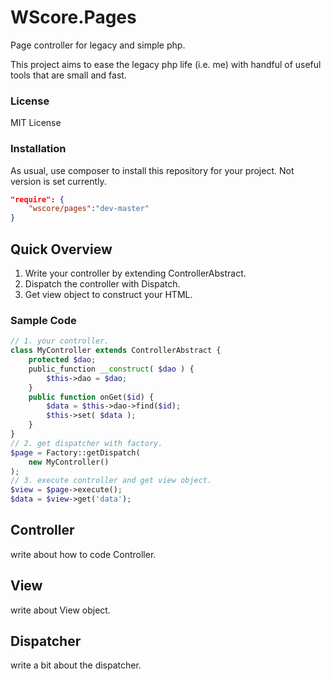 WScore.Pages
============

Page controller for legacy and simple php. 

This project aims to ease the legacy php life (i.e. me)
with handful of useful tools that are small and fast.

### License

MIT License

### Installation

As usual, use composer to install this repository for your project.
Not version is set currently.

```json
"require": {
    "wscore/pages":"dev-master"
}
```

Quick Overview
--------------

1.   Write your controller by extending ControllerAbstract.
2.   Dispatch the controller with Dispatch.
3.   Get view object to construct your HTML.

### Sample Code

```php
// 1. your controller.
class MyController extends ControllerAbstract {
    protected $dao;
    public_function __construct( $dao ) {
        $this->dao = $dao;
    }
    public function onGet($id) {
        $data = $this->dao->find($id);
        $this->set( $data );
    }
}
// 2. get dispatcher with factory.
$page = Factory::getDispatch(
    new MyController()
);
// 3. execute controller and get view object.
$view = $page->execute();
$data = $view->get('data');
```


Controller
----------

write about how to code Controller.


View
----

write about View object. 

Dispatcher
----------

write a bit about the dispatcher. 

